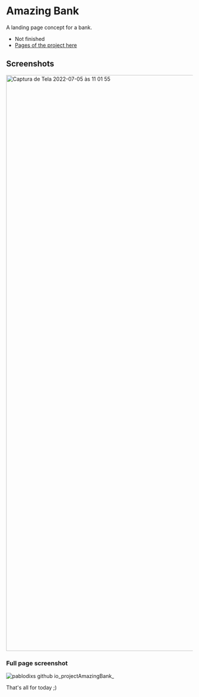 # Amazing Bank

A landing page concept for a bank.
- Not finished
- [Pages of the project here](https://pablodixs.github.io/projectAmazingBank/)

## Screenshots
<img width="1552" alt="Captura de Tela 2022-07-05 às 11 01 55" src="https://user-images.githubusercontent.com/90719668/177346475-7d3e0fb2-bfec-4905-a180-f7746f7c6f53.png">

### Full page screenshot
![pablodixs github io_projectAmazingBank_](https://user-images.githubusercontent.com/90719668/177346532-413af95d-a3d8-4acc-a0c3-5c6a91af371c.png)

That's all for today ;)
